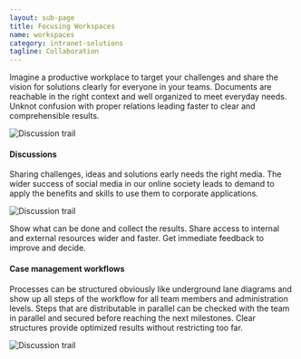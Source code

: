 ```yaml
---
layout: sub-page
title: Focusing Workspaces
name: workspaces
category: intranet-solutions
tagline: Collaboration
---
```



Imagine a productive workplace to target your challenges and share the vision for solutions clearly for everyone in your teams. Documents are reachable in the right context and well organized to meet everyday needs. Unknot confusion with proper relations leading faster to clear and comprehensible results.

![Discussion trail](/media/pi-workspace-image.jpg)

#### Discussions

Sharing challenges, ideas and solutions early needs the right media. The wider success of social media in our online society leads to demand to apply the benefits and skills to use them to corporate applications. 

![Discussion trail](/media/pi-discussion.jpg)

Show what can be done and collect the results. Share access to internal and external resources wider and faster. Get immediate feedback to improve and decide.

#### Case management workflows

Processes can be structured obviously like underground lane diagrams and show up all steps of the workflow for all team members and administration levels. Steps that are distributable in parallel can be checked with the team in parallel and secured before reaching the next milestones. Clear structures provide optimized results without restricting too far.

![Discussion trail](/media/pi-case.jpg)